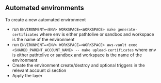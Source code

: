 ## Automated environments

To create a new automated environment

- run `ENVIRONMENT=<ENV> WORKSPACE=<WORKSPACE> make generate-certificates` where env is either pathtolive or sandbox and workspace is the name of the environment
- run `ENVIRONMENT=<ENV> WORKSPACE=<WORKSPACE> aws-vault exec <SHARED_PARENT_ACCOUNT_NAME> -- make upload-certificates` where env is either pathtolive or sandbox and workspace is the name of the environment
- Create the environment create/destroy and optional triggers in the relevant account ci section
- Apply the layer
